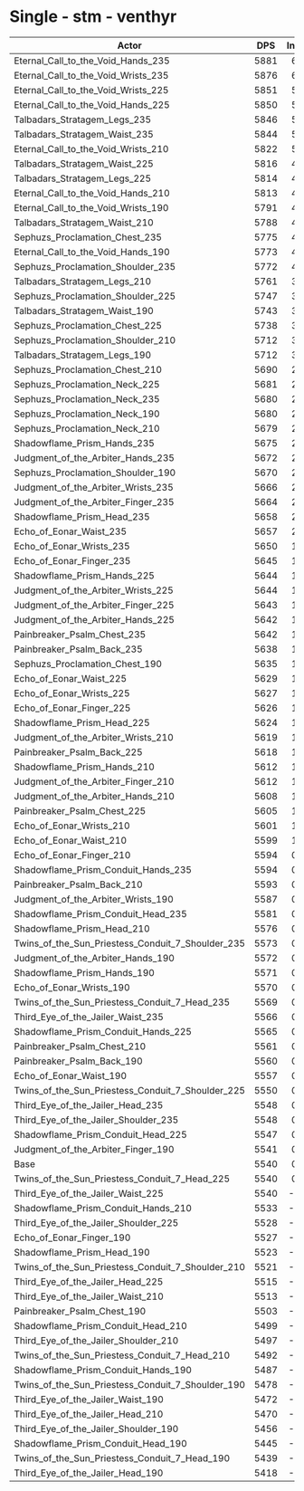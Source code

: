# Single - stm - venthyr
| Actor | DPS | Increase |
|---|:---:|:---:|
|Eternal_Call_to_the_Void_Hands_235|5881|6.14%|
|Eternal_Call_to_the_Void_Wrists_235|5876|6.05%|
|Eternal_Call_to_the_Void_Wrists_225|5851|5.61%|
|Eternal_Call_to_the_Void_Hands_225|5850|5.60%|
|Talbadars_Stratagem_Legs_235|5846|5.52%|
|Talbadars_Stratagem_Waist_235|5844|5.47%|
|Eternal_Call_to_the_Void_Wrists_210|5822|5.08%|
|Talbadars_Stratagem_Waist_225|5816|4.97%|
|Talbadars_Stratagem_Legs_225|5814|4.94%|
|Eternal_Call_to_the_Void_Hands_210|5813|4.92%|
|Eternal_Call_to_the_Void_Wrists_190|5791|4.52%|
|Talbadars_Stratagem_Waist_210|5788|4.47%|
|Sephuzs_Proclamation_Chest_235|5775|4.24%|
|Eternal_Call_to_the_Void_Hands_190|5773|4.20%|
|Sephuzs_Proclamation_Shoulder_235|5772|4.18%|
|Talbadars_Stratagem_Legs_210|5761|3.99%|
|Sephuzs_Proclamation_Shoulder_225|5747|3.72%|
|Talbadars_Stratagem_Waist_190|5743|3.66%|
|Sephuzs_Proclamation_Chest_225|5738|3.56%|
|Sephuzs_Proclamation_Shoulder_210|5712|3.10%|
|Talbadars_Stratagem_Legs_190|5712|3.09%|
|Sephuzs_Proclamation_Chest_210|5690|2.71%|
|Sephuzs_Proclamation_Neck_225|5681|2.55%|
|Sephuzs_Proclamation_Neck_235|5680|2.52%|
|Sephuzs_Proclamation_Neck_190|5680|2.52%|
|Sephuzs_Proclamation_Neck_210|5679|2.51%|
|Shadowflame_Prism_Hands_235|5675|2.42%|
|Judgment_of_the_Arbiter_Hands_235|5672|2.38%|
|Sephuzs_Proclamation_Shoulder_190|5670|2.34%|
|Judgment_of_the_Arbiter_Wrists_235|5666|2.27%|
|Judgment_of_the_Arbiter_Finger_235|5664|2.24%|
|Shadowflame_Prism_Head_235|5658|2.11%|
|Echo_of_Eonar_Waist_235|5657|2.10%|
|Echo_of_Eonar_Wrists_235|5650|1.98%|
|Echo_of_Eonar_Finger_235|5645|1.89%|
|Shadowflame_Prism_Hands_225|5644|1.87%|
|Judgment_of_the_Arbiter_Wrists_225|5644|1.87%|
|Judgment_of_the_Arbiter_Finger_225|5643|1.85%|
|Judgment_of_the_Arbiter_Hands_225|5642|1.84%|
|Painbreaker_Psalm_Chest_235|5642|1.83%|
|Painbreaker_Psalm_Back_235|5638|1.76%|
|Sephuzs_Proclamation_Chest_190|5635|1.72%|
|Echo_of_Eonar_Waist_225|5629|1.60%|
|Echo_of_Eonar_Wrists_225|5627|1.56%|
|Echo_of_Eonar_Finger_225|5626|1.54%|
|Shadowflame_Prism_Head_225|5624|1.52%|
|Judgment_of_the_Arbiter_Wrists_210|5619|1.42%|
|Painbreaker_Psalm_Back_225|5618|1.41%|
|Shadowflame_Prism_Hands_210|5612|1.29%|
|Judgment_of_the_Arbiter_Finger_210|5612|1.28%|
|Judgment_of_the_Arbiter_Hands_210|5608|1.23%|
|Painbreaker_Psalm_Chest_225|5605|1.17%|
|Echo_of_Eonar_Wrists_210|5601|1.09%|
|Echo_of_Eonar_Waist_210|5599|1.06%|
|Echo_of_Eonar_Finger_210|5594|0.96%|
|Shadowflame_Prism_Conduit_Hands_235|5594|0.96%|
|Painbreaker_Psalm_Back_210|5593|0.94%|
|Judgment_of_the_Arbiter_Wrists_190|5587|0.85%|
|Shadowflame_Prism_Conduit_Head_235|5581|0.73%|
|Shadowflame_Prism_Head_210|5576|0.65%|
|Twins_of_the_Sun_Priestess_Conduit_7_Shoulder_235|5573|0.58%|
|Judgment_of_the_Arbiter_Hands_190|5572|0.56%|
|Shadowflame_Prism_Hands_190|5571|0.55%|
|Echo_of_Eonar_Wrists_190|5570|0.54%|
|Twins_of_the_Sun_Priestess_Conduit_7_Head_235|5569|0.52%|
|Third_Eye_of_the_Jailer_Waist_235|5566|0.46%|
|Shadowflame_Prism_Conduit_Hands_225|5565|0.44%|
|Painbreaker_Psalm_Chest_210|5561|0.37%|
|Painbreaker_Psalm_Back_190|5560|0.35%|
|Echo_of_Eonar_Waist_190|5557|0.31%|
|Twins_of_the_Sun_Priestess_Conduit_7_Shoulder_225|5550|0.18%|
|Third_Eye_of_the_Jailer_Head_235|5548|0.14%|
|Third_Eye_of_the_Jailer_Shoulder_235|5548|0.13%|
|Shadowflame_Prism_Conduit_Head_225|5547|0.12%|
|Judgment_of_the_Arbiter_Finger_190|5541|0.02%|
|Base|5540|0.00%|
|Twins_of_the_Sun_Priestess_Conduit_7_Head_225|5540|0.00%|
|Third_Eye_of_the_Jailer_Waist_225|5540|-0.01%|
|Shadowflame_Prism_Conduit_Hands_210|5533|-0.14%|
|Third_Eye_of_the_Jailer_Shoulder_225|5528|-0.23%|
|Echo_of_Eonar_Finger_190|5527|-0.25%|
|Shadowflame_Prism_Head_190|5523|-0.31%|
|Twins_of_the_Sun_Priestess_Conduit_7_Shoulder_210|5521|-0.35%|
|Third_Eye_of_the_Jailer_Head_225|5515|-0.46%|
|Third_Eye_of_the_Jailer_Waist_210|5513|-0.49%|
|Painbreaker_Psalm_Chest_190|5503|-0.67%|
|Shadowflame_Prism_Conduit_Head_210|5499|-0.75%|
|Third_Eye_of_the_Jailer_Shoulder_210|5497|-0.78%|
|Twins_of_the_Sun_Priestess_Conduit_7_Head_210|5492|-0.87%|
|Shadowflame_Prism_Conduit_Hands_190|5487|-0.96%|
|Twins_of_the_Sun_Priestess_Conduit_7_Shoulder_190|5478|-1.12%|
|Third_Eye_of_the_Jailer_Waist_190|5472|-1.24%|
|Third_Eye_of_the_Jailer_Head_210|5470|-1.27%|
|Third_Eye_of_the_Jailer_Shoulder_190|5456|-1.52%|
|Shadowflame_Prism_Conduit_Head_190|5445|-1.73%|
|Twins_of_the_Sun_Priestess_Conduit_7_Head_190|5439|-1.82%|
|Third_Eye_of_the_Jailer_Head_190|5418|-2.21%|

